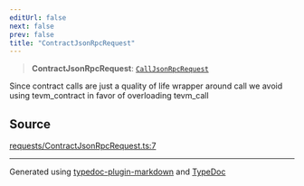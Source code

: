 ```yaml
---
editUrl: false
next: false
prev: false
title: "ContractJsonRpcRequest"
---
```


> **ContractJsonRpcRequest**: [`CallJsonRpcRequest`](/generated/type-aliases/calljsonrpcrequest/)

Since contract calls are just a quality of life wrapper around call we avoid using tevm_contract
in favor of overloading tevm_call

## Source

[requests/ContractJsonRpcRequest.ts:7](https://github.com/evmts/tevm-monorepo/blob/main/vm/api/src/requests/ContractJsonRpcRequest.ts#L7)

***
Generated using [typedoc-plugin-markdown](https://www.npmjs.com/package/typedoc-plugin-markdown) and [TypeDoc](https://typedoc.org/)

